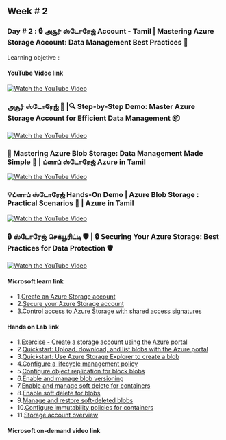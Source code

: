 ## Week # 2
### Day # 2 : 🔒 அசூர் ஸ்டோரேஜ் Account - Tamil | Mastering Azure Storage Account: Data Management Best Practices 📂
Learning objetive : 
#### YouTube Vidoe link 
[![Watch the YouTube Video](https://img.youtube.com/vi/QIT6JSrwgUw/0.jpg)](https://www.youtube.com/watch?v=QIT6JSrwgUw)


### அசூர் ஸ்டோரேஜ் 📂 |🔍 Step-by-Step Demo: Master Azure Storage Account for Efficient Data Management 📦

[![Watch the YouTube Video](https://img.youtube.com/vi/jchwoAIWUZw/0.jpg)](https://www.youtube.com/watch?v=jchwoAIWUZw)

### 🚀 Mastering Azure Blob Storage: Data Management Made Simple 📂 | ப்ளாப் ஸ்டோரேஜ் Azure in Tamil

[![Watch the YouTube Video](https://img.youtube.com/vi/HuytbSvZids/0.jpg)](https://www.youtube.com/watch?v=HuytbSvZids)

### 💡ப்ளாப் ஸ்டோரேஜ் Hands-On Demo | Azure Blob Storage : Practical Scenarios 📂 | Azure in Tamil

[![Watch the YouTube Video](https://img.youtube.com/vi/t96XAix0mdI/0.jpg)](https://www.youtube.com/watch?v=t96XAix0mdI)

### 🔒 ஸ்டோரேஜ் செக்யூரிட்டி 🛡️ | 🔒 Securing Your Azure Storage: Best Practices for Data Protection 🛡️

[![Watch the YouTube Video](https://img.youtube.com/vi/W1ycaiWSlbk/0.jpg)](https://www.youtube.com/watch?v=W1ycaiWSlbk)


#### Microsoft learn link
- 1.[Create an Azure Storage account](https://learn.microsoft.com/en-us/training/modules/create-azure-storage-account/)
- 2.[Secure your Azure Storage account](https://learn.microsoft.com/en-gb/training/modules/secure-azure-storage-account/)
- 3.[Control access to Azure Storage with shared access signatures](https://learn.microsoft.com/en-gb/training/modules/control-access-to-azure-storage-with-sas/)

#### Hands on Lab link
- 1.[Exercise - Create a storage account using the Azure portal](https://learn.microsoft.com/en-gb/training/modules/create-azure-storage-account/5-exercise-create-a-storage-account)
- 2.[Quickstart: Upload, download, and list blobs with the Azure portal](https://learn.microsoft.com/en-us/azure/storage/blobs/storage-quickstart-blobs-portal)
- 3.[Quickstart: Use Azure Storage Explorer to create a blob](https://learn.microsoft.com/en-us/azure/storage/blobs/quickstart-storage-explorer)
- 4.[Configure a lifecycle management policy](https://learn.microsoft.com/en-us/azure/storage/blobs/lifecycle-management-policy-configure?tabs=azure-portal)
- 5.[Configure object replication for block blobs](https://learn.microsoft.com/en-gb/azure/storage/blobs/object-replication-configure?tabs=portal)
- 6.[Enable and manage blob versioning](https://learn.microsoft.com/en-us/azure/storage/blobs/versioning-enable?tabs=portal)
- 7.[Enable and manage soft delete for containers](https://learn.microsoft.com/en-gb/azure/storage/blobs/soft-delete-container-enable?tabs=azure-portal)
- 8.[Enable soft delete for blobs](https://learn.microsoft.com/en-gb/azure/storage/blobs/soft-delete-blob-enable?tabs=azure-portal)
- 9.[Manage and restore soft-deleted blobs](https://learn.microsoft.com/en-gb/azure/storage/blobs/soft-delete-blob-manage)
- 10.[Configure immutability policies for containers](https://learn.microsoft.com/en-us/azure/storage/blobs/immutable-policy-configure-container-scope?tabs=azure-portal)
- 11.[Storage account overview](https://learn.microsoft.com/en-us/azure/storage/common/storage-account-overview?toc=%2Fazure%2Fstorage%2Fblobs%2Ftoc.json&bc=%2Fazure%2Fstorage%2Fblobs%2Fbreadcrumb%2Ftoc.json)

#### Microsoft on-demand video link 
